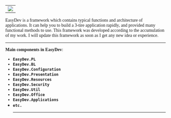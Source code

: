 <table width='70%'><tr><td align='right'><img src='http://framework-easydev.googlecode.com/files/logo.png' /></td></tr></table>
<p><font face='verdana'>
EasyDev is a framework which contains typical functions and architecture of applications. It can help you to build a 3-tire application rapidly, and provided many functional methods to use. This framework was developed according to the accumulation of my work. I will update this framework as soon as I get any new idea or experience.</font></p>


---

<font face='verdana'>
<b>Main components in EasyDev</b>:<br>
<ul><li><b><code>EasyDev.PL</code></b>
</li><li><b><code>EasyDev.BL</code></b>
</li><li><b><code>EasyDev.Configuration</code></b>
</li><li><b><code>EasyDev.Presentation</code></b>
</li><li><b><code>EasyDev.Resources</code></b>
</li><li><b><code>EasyDev.Security</code></b>
</li><li><b><code>EasyDev.Util</code></b>
</li><li><b><code>EasyDev.Office</code></b>
</li><li><b><code>EasyDev.Applications</code></b>
</li><li><b><code>etc.</code></b>
</font>
<hr />